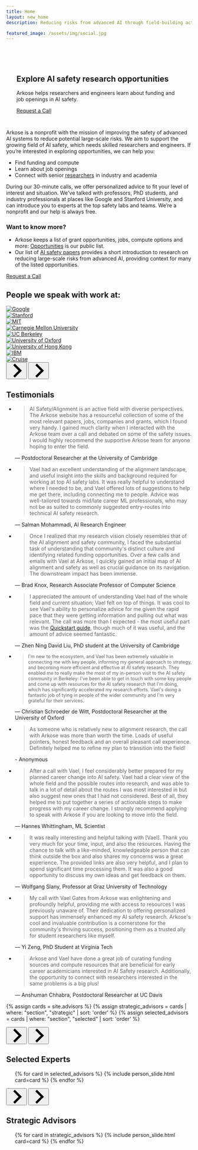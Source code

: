 ```yaml
---
title: Home
layout: new_home
description: Reducing risks from advanced AI through field-building activities

featured_image: /assets/img/social.jpg
---
```


<!-- <section id="banner" class="major">
  <div class="arkose-banner" style="background-image: url('{{ '/assets/images/arkose-banner.jpg' | relative_url }}')"></div>
  <div class="row xs-padding-1 banner-inner">
    <div class="4u -4u 6u(xxlarge) -3u(xxlarge) 8u(large) -2u(large) 10u(medium) -1u(medium) 12u(small) 0u(small)" style="position: relative; padding: 2em;">
      <div class="background">&nbsp;</div>
      <h1 class="display-1">Explore AI safety research opportunities</h1>
      <p>The growing field of AI safety needs skilled researchers and engineers. If you’re interested in exploring opportunities, we can help you:</p>
      <ul>
        <li>Find funding and compute</li>
        <li>Learn about job openings</li>
        <li>Connect with senior researchers in industry and academia</li>
      </ul>
      <p>We've talked with professors, PhD students, and industry professionals at places like Google and Stanford University, and can introduce you to experts at the top safety labs and teams. We’re a nonprofit and our help is always free.</p>
      <div class="banner-button-container">
        <a href="{{site.applyurl}}" class="button banner-button request-call-button">
          Request a Call
        </a>
      </div>
    </div>
  </div>
</section> -->

<!-- <section id="banner" class="minor">
  <div class="arkose-banner" style="background-image: url('{{ '/assets/images/arkose-banner.jpg' | relative_url }}')"></div>
  <div class="inner inner-wide">
    <h1>Explore AI safety research opportunities</h1>
      <p>Arkose helps researchers and engineers learn about funding and job openings in AI safety. We also facilitate connections with senior researchers in industry and academia. As an AI safety fieldbuilding nonprofit, our help is always free.</p>
    </div>
</section> -->

<section id="banner" class="major">
  <div class="arkose-banner" style="background-image: url('{{ '/assets/images/arkose-banner.jpg' | relative_url }}')"></div>
  <div class="row xs-padding-1 banner-inner">
    <div class="6u -3u 8u(xxlarge) -2u(xxlarge) 10u(xlarge) -1u(xlarge) 12u(small)" style="position: relative; padding: 2em;">
      <div class="background">&nbsp;</div>
      <h1 class="display-1">Explore AI safety research opportunities</h1>
      <p>Arkose helps researchers and engineers learn about funding and job openings in AI safety.</p>
      <div class="banner-button-container">
        <a href="{{site.applyurl}}" class="button banner-button request-call-button">
        <!--
          Colors to consider for background-color:
            Saturated green: #0ca683
            Light green: #5dcbb9
            Light blue: #83c1dc
            Arkose green: #7bcabb or var(--color-arkose-green)
        -->
          Request a Call
        </a>
      </div>
    </div>
  </div>
</section> 



<!-- <div class="section">
  <div class="inner">
      <p>Arkose is a nonprofit with the mission of improving the safety of advanced AI systems to reduce potential large-scale risks. Our 30-minute calls help support machine learning professionals interested in AI safety research or engineering. We offer personalized advice to fit your level of interest and situation, whether you're an industry researcher or engineer, professor, or PhD student.</p>
      <p>After discussing your specific needs and questions, we can:</p>
		<ul>
		<li>Help you explore funding and job opportunities. Arkose keeps a list of grant opportunities, jobs, compute options and more: <a href="opportunities">Opportunities</a> is our public list.</li>
		<li>Connect you to potential mentors and collaborators in industry or academia. Whether you're seeking senior researchers, PhD students, or industry or sabbatical connections, Arkose can introduce you to our <a href="#experts">experts</a>.</li>
		<li>Recommend a list of <a href="aisafety">AI safety papers</a>, organized by research area, to provide a short introduction to the subfield, and context for many of the listed opportunities.</li>
		<li>Provide as-needed support for 6 months. We can help you clarify emerging options, follow up with your plans, and advise you of new resources.</li>  
		</ul>
      <a href="{{site.applyurl}}" class="button special request-call-button fit">Request a Call</a>
  </div>
</div> -->

<div class="section">
  <div class="inner">
   <p>Arkose is a nonprofit with the mission of improving the safety of advanced AI systems to reduce potential large-scale risks. We aim to support the growing field of AI safety, which needs skilled researchers and engineers. If you’re interested in exploring opportunities, we can help you:</p>
      <ul>
        <li>Find funding and compute</li>
        <li>Learn about job openings</li>
        <li>Connect with senior <a href="#experts">researchers</a> in industry and academia</li>
      </ul>
      <p>During our 30-minute calls, we offer personalized advice to fit your level of interest and situation. We've talked with professors, PhD students, and industry professionals at places like Google and Stanford University, and can introduce you to experts at the top safety labs and teams. We’re a nonprofit and our help is always free.</p>
      <h3>Want to know more?</h3>
      <ul>
        <li>Arkose keeps a list of grant opportunities, jobs, compute options and more: <a href="opportunities">Opportunities</a> is our public list.</li>
        <li>Our list of <a href="aisafety">AI safety papers</a> provides a short introduction to research on reducing large-scale risks from advanced AI, providing context for many of the listed opportunities.</li>
<!--     <li>Provide as-needed support for 6 months. We can help you clarify emerging options, follow up with your plans, and advise you of new resources.</li>   -->
    </ul>
      <a href="{{site.applyurl}}" class="button special request-call-button fit">Request a Call</a>
  </div>
</div>




<div class="section hero" class="bg-gray">
  <div class="inner">
    <div class="row">
      <h2 class="sans">People we speak with work at:</h2> 
      <div class="grid logos-grid">
        <div class="4u 6u$(small)">
          <a href="https://www.google.com/" target="_blank"><img  src="{% link assets/images/logos/google.svg %}" class="attachment-max size-max" alt="Google"></a>
        </div>
        <div class="4u 6u$(small)">
          <a href="https://www.stanford.edu/" target="_blank"><img  src="{% link assets/images/logos/stanford.png %}" class="attachment-max size-max" alt="Stanford"></a>
        </div>
        <div class="4u 6u$(small)">
          <a href="https://web.mit.edu/" target="_blank"><img  src="{% link assets/images/logos/mit.png %}" class="attachment-max size-max" alt="MIT"></a>
        </div>
        <div class="4u 6u$(small)">
          <a href="https://www.cmu.edu/" target="_blank"><img  src="{% link assets/images/logos/cmu.png %}" class="attachment-max size-max" alt="Carnegie Mellon University"></a>
        </div>
        <div class="4u 6u$(small)">
          <a href="https://www.berkeley.edu/" target="_blank"><img  src="{% link assets/images/logos/berkeley.png %}" class="attachment-max size-max" alt="UC Berkeley"></a>
        </div>
        <div class="4u 6u$(small)">
          <a href="https://www.ox.ac.uk/" target="_blank"><img  src="{% link assets/images/logos/oxford.svg %}" class="attachment-max size-max" alt="University of Oxford"></a>
        </div>
        <div class="4u 6u$(small)">
          <a href="https://www.hku.hk/" target="_blank"><img  src="{% link assets/images/logos/hong_kong.png %}" class="attachment-max size-max" alt="University of Hong Kong"></a>
        </div>
        <div class="4u 6u$(small)">
          <a href="https://www.ibm.com/" target="_blank"><img  src="{% link assets/images/logos/ibm.png %}" class="attachment-max size-max" alt="IBM"></a>
        </div>
        <div class="4u 6u$(small)">
          <a href="https://www.getcruise.com/" target="_blank"><img  src="{% link assets/images/logos/cruise.png %}" class="attachment-max size-max" alt="Cruise"></a>
        </div>
      </div>
    </div>
  </div>
</div>


<div class="section hero">
  <div class="inner inner-wide">
    <div class="glide glide-testimonials">
      <div class="glide__arrows" data-glide-el="controls">
        <button class="glide__arrow glide__arrow--left" data-glide-dir="<">
          <svg xmlns="http://www.w3.org/2000/svg" viewBox="0 0 40 40" width="40" height="40" focusable="false"><path d="m15.5 0.932-4.3 4.38 14.5 14.6-14.5 14.5 4.3 4.4 14.6-14.6 4.4-4.3-4.4-4.4-14.6-14.6z"></path></svg>
        </button>
        <button class="glide__arrow glide__arrow--right" data-glide-dir=">">
          <svg xmlns="http://www.w3.org/2000/svg" viewBox="0 0 40 40" width="40" height="40" focusable="false"><path d="m15.5 0.932-4.3 4.38 14.5 14.6-14.5 14.5 4.3 4.4 14.6-14.6 4.4-4.3-4.4-4.4-14.6-14.6z"></path></svg>
        </button>
      </div>
      <h2>Testimonials</h2>
      <div class="glide__track" data-glide-el="track">
        <ul class="glide__slides">
          <li class="glide__slide">
            <blockquote class="testimonial">AI Safety/Alignment is an active field with diverse perspectives. The Arkose website has a resourceful collection of some of the most relevant papers, jobs, companies and grants, which I found very handy. I gained much clarity when I interacted with the Arkose team over a call and debated on some of the safety issues. I would highly recommend the supportive Arkose team for anyone hoping to enter the field.</blockquote>
            — Postdoctoral Researcher at the University of Cambridge
          </li>
          <li class="glide__slide">
            <blockquote class="testimonial">Vael had an excellent understanding of the alignment landscape, and useful insight into the skills and background required for working at top AI safety labs. It was really helpful to understand where I needed to be, and Vael offered lots of suggestions to help me get there, including connecting me to people. Advice was well-tailored towards mid/late career ML professionals, who may not be as suited to commonly suggested entry-routes into technical AI safety research.</blockquote>
            — Salman Mohammadi, AI Research Engineer
          </li>
          <li class="glide__slide">
            <blockquote class="testimonial">Once I realized that my research vision closely resembles that of the AI alignment and safety community, I faced the substantial task of understanding that community's distinct culture and identifying related funding opportunities. Over a few calls and emails with Vael at Arkose, I quickly gained an initial map of AI alignment and safety as well as crucial guidance on its navigation. The downstream impact has been immense.</blockquote>
            — Brad Knox, Research Associate Professor of Computer Science
          </li>
          <li class="glide__slide">
            <blockquote class="testimonial">I appreciated the amount of understanding Vael had of the whole field and current situation; Vael felt on top of things. It was cool to see Vael's ability to personalize advice for me given the rapid pace that they were getting information and pulling out what was relevant. The call was more than I expected - the most useful part was the <a href="https://www.neelnanda.io/mechanistic-interpretability/quickstart">Quickstart guide</a>, though much of it was useful, and the amount of advice seemed fantastic.</blockquote> — Zhen Ning David Liu, PhD student at the University of Cambridge
          </li>
          <li class="glide__slide">
            <blockquote class="testimonial" style="font-size: 89%">I'm new to the ecosystem, and Vael has been extremely valuable in connecting me with key people, informing my general approach to strategy, and becoming more efficient and effective at AI safety research. They enabled me to really make the most of my in-person visit to the AI safety community in Berkeley: I've been able to get in touch with some key people and come up with resources for the AI safety research that I'm doing, which has significantly accelerated my research efforts. Vael's doing a fantastic job of tying in people of the wider community and I'm very grateful for their services.</blockquote>
            — Christian Schroeder de Witt, Postdoctoral Researcher at the University of Oxford
          </li>
          <li class="glide__slide">
            <blockquote class="testimonial">As someone who is relatively new to alignment research, the call with Arkose was more than worth the time. Loads of useful pointers, honest feedback and an overall pleasant call experience. Definitely helped me to refine my plan to transition into the field!</blockquote> - Anonymous 
          </li>
          <li class="glide__slide">
            <blockquote class="testimonial">After a call with Vael, I feel considerably better prepared for my planned career change into AI safety. Vael had a clear view of the whole field and the possible routes into research, and was able to talk in a lot of detail about the routes I was most interested in but also suggest new ones that I had not considered. Best of all, they helped me to put together a series of actionable steps to make progress with my career change. I strongly recommend applying to speak with Arkose if you are looking to move into the field. </blockquote> — Hannes Whittingham, ML Scientist
          </li>
          <li class="glide__slide">
            <blockquote class="testimonial">It was really interesting and helpful talking with [Vael]. Thank you very much for your time, input, and also the resources. Having the chance to talk with a like-minded, knowledgeable person that can think outside the box and also shares my concerns was a great experience. The provided links are also very helpful, and I plan to spend significant time processing them. It was also a good opportunity to discuss my own ideas and get feedback on them. </blockquote> — Wolfgang Slany, Professor at Graz University of Technology
          </li>
          <li class="glide__slide">
            <blockquote class="testimonial">My call with Vael Gates from Arkose was enlightening and profoundly helpful, providing me with access to resources I was previously unaware of. Their dedication to offering personalized support has immensely enhanced my AI safety research. Arkose's cool and invaluable contribution is a cornerstone for the community's thriving success, positioning them as a trusted ally for student researchers like myself.</blockquote> — Yi Zeng, PhD Student at Virginia Tech
          </li>
          <li class="glide__slide">
            <blockquote class="testimonial">Arkose and Vael have done a great job of curating funding sources and compute resources that are beneficial for early career academicians interested in AI Safety research. Additionally, the opportunity to connect with researchers interested in the same problems is a big plus!</blockquote> — Anshuman Chhabra, Postdoctoral Researcher at UC Davis
          </li>
        </ul>
      </div>
    </div>
  </div>
</div>

{% assign cards = site.advisors %}
{% assign strategic_advisors = cards | where: "section", "strategic" | sort: 'order' %}
{% assign selected_advisors = cards | where: "section", "selected" | sort: 'order' %}

<div class="section hero" id="experts" class="bg-gray">
  <div class="inner inner-wide">
    <div class="glide glide-experts glide-selected-experts">
      <div class="glide__arrows" data-glide-el="controls">
        <button class="glide__arrow glide__arrow--left" data-glide-dir="<">
          <svg xmlns="http://www.w3.org/2000/svg" viewBox="0 0 40 40" width="40" height="40" focusable="false"><path d="m15.5 0.932-4.3 4.38 14.5 14.6-14.5 14.5 4.3 4.4 14.6-14.6 4.4-4.3-4.4-4.4-14.6-14.6z"></path></svg>
        </button>
        <button class="glide__arrow glide__arrow--right" data-glide-dir=">">
          <svg xmlns="http://www.w3.org/2000/svg" viewBox="0 0 40 40" width="40" height="40" focusable="false"><path d="m15.5 0.932-4.3 4.38 14.5 14.6-14.5 14.5 4.3 4.4 14.6-14.6 4.4-4.3-4.4-4.4-14.6-14.6z"></path></svg>
        </button>
      </div>
      <h2>Selected Experts</h2>
      <div class="glide__track" data-glide-el="track">
        <ul class="glide__slides">
          {% for card in selected_advisors %}
            {% include person_slide.html card=card %}
          {% endfor %}
        </ul>
      </div>
    </div>
  </div>
</div>

<div class="section hero" id="panel">
  <div class="inner inner-wide">
    <div class="glide glide-experts glide-strategic-advisors">
      <div class="glide__arrows" data-glide-el="controls">
        <button class="glide__arrow glide__arrow--left" data-glide-dir="<">
          <svg xmlns="http://www.w3.org/2000/svg" viewBox="0 0 40 40" width="40" height="40" focusable="false"><path d="m15.5 0.932-4.3 4.38 14.5 14.6-14.5 14.5 4.3 4.4 14.6-14.6 4.4-4.3-4.4-4.4-14.6-14.6z"></path></svg>
        </button>
        <button class="glide__arrow glide__arrow--right" data-glide-dir=">">
          <svg xmlns="http://www.w3.org/2000/svg" viewBox="0 0 40 40" width="40" height="40" focusable="false"><path d="m15.5 0.932-4.3 4.38 14.5 14.6-14.5 14.5 4.3 4.4 14.6-14.6 4.4-4.3-4.4-4.4-14.6-14.6z"></path></svg>
        </button>
      </div>
      <h2>Strategic Advisors</h2>
      <div class="glide__track" data-glide-el="track">
        <ul class="glide__slides">
          {% for card in strategic_advisors %}
            {% include person_slide.html card=card %}
          {% endfor %}
        </ul>
      </div>
    </div>
  </div>
</div>

<script>
  new Glide('.glide-testimonials', {
    gap: 100,
    perView: 2,
    breakpoints: {
      1720: {
        perView: 1
      }
    }
  }).mount()

  new Glide('.glide-selected-experts', {
    gap: 100,
    perView: 4,
    breakpoints: {
      1720: {
        perView: 3
      },
      960: {
        perView: 2
      },
      600: {
        perView: 1
      }
    }
  }).mount()

  new Glide('.glide-strategic-advisors', {
    gap: 100,
    perView: 4,
    breakpoints: {
      1720: {
        perView: 3
      },
      960: {
        perView: 2
      },
      600: {
        perView: 1
      }
    }
  }).mount()

  function isDarkMode() {
    if (window.matchMedia &&
      window.matchMedia('(prefers-color-scheme: dark)').matches)
      return true;

    return document.documentElement.getAttribute('data-theme') === 'dark';
  }

  document.addEventListener("DOMContentLoaded", (event) => {
    if (isDarkMode()) {
      const supportsFilter = 'filter' in document.body.style;
      if (!supportsFilter) {
        document.querySelector('.logos-grid').style.backgroundColor = '#9ca4ca';
      }
    }
  });
</script>
